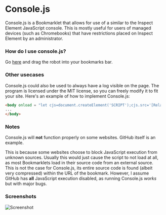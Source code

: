 # Console.js

Console.js is a Bookmarklet that allows for use of a similar to the Inspect Element JavaScript console. This is mostly useful for users of managed devices (such as Chromebooks) that have restrictions placed on Inspect Element by an administrator.

### How do I use console.js?

Go [here]() and drag the robot into your bookmarks bar.

### Other usecases
Console.js could also be used to always have a log visible on the page. The program is licensed under the MIT license, so you can freely modify it to fit your site.
Here's an example of how to implement Console.js:
```html
<body onload = "let cjs=document.createElement('SCRIPT');cjs.src='[Relative path to your copy of Console.js]';document.head.appendChild(cjs)">
...
</body>
```

### Notes

Console.js will **not** function properly on some websites. GitHub itself is an example. 

This is because some websites choose to block JavaScript execution from unknown sources. Usually this would just cause the script to not load at all, as most Bookmarklets load in their source code from an external source. This is not the case for Console.js, its entire source code is found (albeit very compressed) within the URL of the bookmark. However, I assume GitHub has **all** JavaScript execution disabled, as running Console.js *works* but with major bugs.

### Screenshots

![Screenshot](https://i.imgur.com/6BAzfbk.png)
